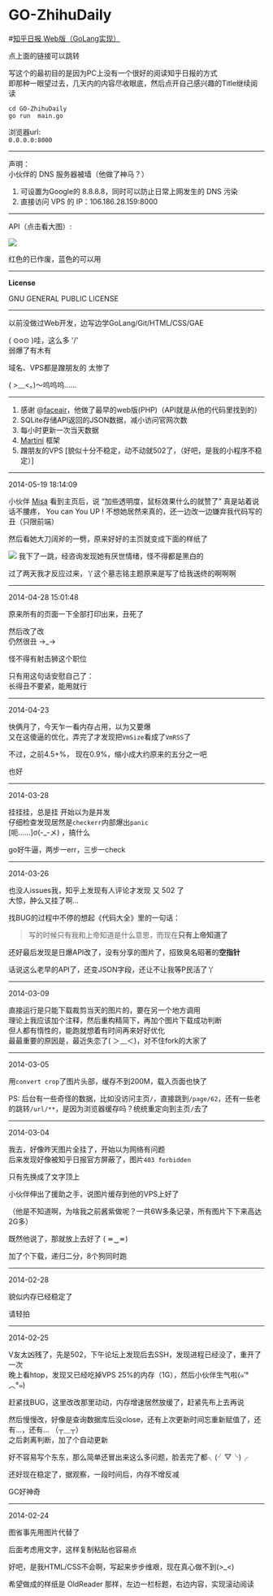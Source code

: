 GO-ZhihuDaily
=============

#[知乎日报 Web版（GoLang实现）](http://zhihudaily.ahorn.me/)

点上面的链接可以跳转  

写这个的最初目的是因为PC上没有一个很好的阅读知乎日报的方式    
即那种一眼望过去，几天内的内容尽收眼底，然后点开自己感兴趣的Title继续阅读  

`cd GO-ZhihuDaily`  
`go run  main.go`  

浏览器url:   
`0.0.0.0:8000`   

---

声明：  
小伙伴的 DNS 服务器被墙（他做了神马？）  

1. 可设置为Google的 8.8.8.8，同时可以防止日常上网发生的 DNS 污染
2. 直接访问 VPS 的 IP：106.186.28.159:8000

---

API（点击看大图）:

![](http://cl.ly/image/013N0v0H2g3i/WEB%E7%9F%A5%E4%B9%8E%E6%97%A5%E6%8A%A5.png)  

红色的已作废，蓝色的可以用  

---

**License**

GNU GENERAL PUBLIC LICENSE

---
以前没做过Web开发，边写边学GoLang/Git/HTML/CSS/GAE

( ⊙o⊙ )哇，这么多 '/'  
弱爆了有木有

域名、VPS都是蹭朋友的
太惨了

( >﹏<。)～呜呜呜……


- - -

1. 感谢 @[faceair](https://github.com/faceair/zhihudaily)，他做了最早的web版(PHP)（API就是从他的代码里找到的）
2. SQLite存储API返回的JSON数据，减小访问官网次数
3. 每小时更新一次当天数据
4. [Martini](https://github.com/codegangsta/martini) 框架
5. 蹭朋友的VPS [貌似十分不稳定，动不动就502了，（好吧，是我的小程序不稳定）]  

---

2014-05-19 18:14:09

小伙伴 [Misa](http://www.cnblogs.com/misadancer/) 看到主页后，说 “加些透明度，鼠标效果什么的就赞了”
真是站着说话不腰疼， You can You UP !
不想她居然来真的，还一边改一边嫌弃我代码写的丑（只限前端）  

然后看她大刀阔斧的一劈，原来好好的主页就变成下面的样纸了  

![](http://cl.ly/image/323T2B2u0e18/GO-ZhihuDaily-1.png)
我下了一跳，经咨询发现她有厌世情绪，怪不得都是黑白的  

过了两天我才反应过来，丫这个墓志铭主题原来是写了给我送终的啊啊啊  

- - -

2014-04-28 15:01:48

原来所有的页面一下全部打印出来，丑死了  

然后改了改  
仍然很丑  →_→  

怪不得有射击狮这个职位

只有用这句话安慰自己了：  
长得丑不要紧，能用就行

---

2014-04-23

快俩月了，今天乍一看内存占用，以为又要爆   
又在这傻逼的优化，弄完了才发现把`VmSize`看成了`VmRSS`了

不过，之前4.5+%， 现在0.9%，缩小成大约原来的五分之一吧

也好

---

2014-03-28

挂挂挂，总是挂
开始以为是并发   
仔细检查发现居然是`checkerr`内部爆出`panic`   
[呃……]σ(-_-メ)  ，搞什么   

go好牛逼，两步一err，三步一check  

---

2014-03-26   

也没人issues我，知乎上发现有人评论才发现 又 502 了    
大惊，肿么又挂了啊...   

找BUG的过程中不停的想起《代码大全》里的一句话：  

>写的时候只有我和上帝知道是什么意思，而现在**只有上帝知道了**  

还好最后发现是日爆API改了，没有分享的图片了，招致臭名昭著的**空指针**  

话说这么老早的API了，还变JSON字段，还让不让我等P民活了丫   

---

2014-03-09

直接运行是只能下载裁剪当天的图片的，要在另一个地方调用  
理论上我应该加个注释，然后重构精简下，再加个图片下载成功判断   
但人都有惰性的，能跑就想着有时间再来好好优化  
最最重要的原因是，最近失恋了( ＞﹏＜)，对不住fork的大家了  


---

2014-03-05

用`convert crop`了图片头部，缓存不到200M，载入页面也快了

PS: 后台有一些奇怪的数据，比如没访问主页`/`，直接跳到`/page/62`，还有一些老的跳转`/url/**`，是因为浏览器缓存吗？统统重定向到主页`/`去了

---

2014-03-04  

我去，好像昨天图片全挂了，开始以为网络有问题  
后来发现好像被知乎日报官方屏蔽了，图片`403 forbidden`

只有先换成了文字顶上  

小伙伴伸出了援助之手，说图片缓存到他的VPS上好了  

（他是不知道啊，为啥我之前酱紫做呢？一共6W多条记录，所有图片下下来高达2G多）  

既然他说了，那就放上去好了  ( ≖‿≖)   

加了个下载，递归二分，8个狗同时跑

---

2014-02-28

貌似内存已经稳定了

请轻拍

---

2014-02-25

V友太凶残了，先是502，下午论坛上发现后去SSH，发现进程已经没了，重开了一次   
晚上看htop，发现又已经吃掉VPS 25%的内存（1G），然后小伙伴生气啦(๑′°︿°๑)   

赶紧找BUG，这里改改那里动动，内存增速居然放缓了，赶紧先布上去再说   

然后慢慢改，好像是查询数据库后没close，还有上次更新时间忘重新赋值了，还有...，还有... （┬＿┬）   
之后剥离判断，加了个自动更新    

好不容易写个东东，那么简单还冒出来这么多问题，脸丢完了都╮(╯▽╰)╭

还好现在稳定了，据观察，一段时间后，内存不增反减  

GC好神奇  

---

2014-02-24

图省事先用图片代替了

后面考虑用文字，这样复制粘贴也容易点

好吧，是我HTML/CSS不会啊，写起来步步维艰，现在真心做不到(>_<)

希望做成的样纸是 OldReader 那样，左边一栏标题，右边内容，实现滚动阅读

